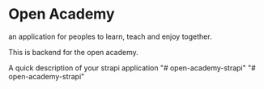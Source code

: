 # Open Academy

an application for peoples to learn, teach and enjoy together.

This is backend for the open academy.

A quick description of your strapi application
"# open-academy-strapi" 
"# open-academy-strapi" 
